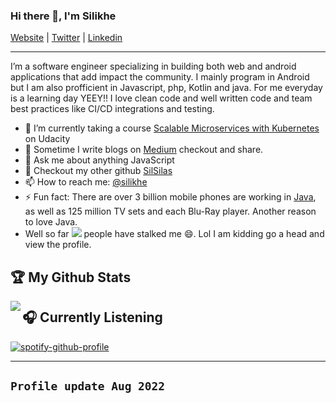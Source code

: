 ### Hi there 👋, I'm Silikhe

[Website](https://www.silikhe.com) |
[Twitter](https://twitter.com/silikhesilas) |
[Linkedin](https://www.linkedin.com/in/silas-silikhe-a3b7a7198/)

---


I’m a software engineer specializing in building both web and android applications that add impact the community. I mainly program in Android but I am also profficient in Javascript, php, Kotlin and java. For me everyday is a learning day YEEY!! I love clean code and well written code and team best practices like CI/CD integrations and testing.

- 🌱 I’m currently taking a course [Scalable Microservices with Kubernetes](https://www.udacity.com/course/scalable-microservices-with-kubernetes--ud615) on Udacity
- 📝 Sometime I write blogs on [Medium](https://medium.com/@silikhesilas) checkout and share.
- 💬 Ask me about anything JavaScript
- 👯 Checkout my other github [SilSilas](https://github.com/Silsilas)
- 📫 How to reach me: [@silikhe](https://twitter.com/silikhesilas)
- ⚡ Fun fact: There are over 3 billion mobile phones are working in [Java](https://en.wikipedia.org/wiki/Java_(programming_language)), as well as 125 million TV sets and each Blu-Ray player. Another reason to love Java.
- Well so far ![](https://komarev.com/ghpvc/?username=silikhe&color=green) people have stalked me 😄. Lol I am kidding go a head and view the profile.
## :trophy: My Github Stats

<a href="https://readme-stats-cfgj2cxdy.vercel.app/api?username=silikhe&count_private=true&show_icons=true&theme=cobalt">
  <img  align="left" src = "https://github-readme-streak-stats.herokuapp.com/?user=silikhe&">
</a>
</a>

<!-- ![Silikhe's GitHub stats](https://github-readme-stats.vercel.app/api?username=silikhe&show_icons=true&theme=radical) -->

## 🎧 Currently Listening
[![spotify-github-profile](https://spotify-github-profile.vercel.app/api/view?uid=alt1j8v85n8wst0rftdf1knha&cover_image=true&theme=default)](https://github.com/kittinan/spotify-github-profile)

---
 ` Profile update Aug 2022 `
---
<!--
**silikhe/silikhe** is a ✨ _special_ ✨ repository because its `README.md` (this file) appears on your GitHub profile.

Here are some ideas to get you started:

- 🔭 I’m currently working on ...
- 🌱 I’m currently learning ...
- 👯 I’m looking to collaborate on ...
- 🤔 I’m looking for help with ...
- 💬 Ask me about ...
- 📫 How to reach me: ...
- 😄 Pronouns: ...
- ⚡ Fun fact: ...
-->
